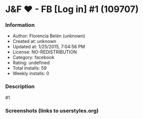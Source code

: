 # J&F ♥ - FB  [Log in]  #1 (109707)

### Information
- Author: Florencia Belén (unknown)
- Created at: unknown
- Updated at: 1/25/2015, 7:04:56 PM
- License: NO-REDISTRIBUTION
- Category: facebook
- Rating: undefined
- Total installs: 59
- Weekly installs: 0


### Description
#1


### Screenshots (links to userstyles.org)



